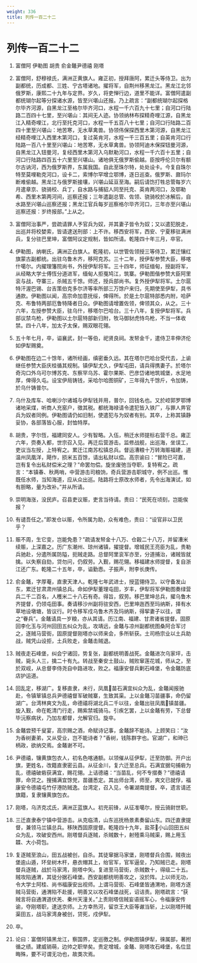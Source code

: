 ```yaml
---
weight: 336
title: 列传一百二十二
---
```


# 列传一百二十二

1. <span id="列传一百二十二-1"></span>
富僧阿 伊勒图 胡贵 俞金鼇尹德禧 刚塔

2. <span id="列传一百二十二-2"></span>
富僧阿，舒穆禄氏，满洲正黄旗人。雍正初，授拜唐阿，累迁头等侍卫。出为副都统，历成都、三姓、宁古塔诸地。擢将军，自荆州移黑龙江。黑龙江北邻俄罗斯，康熙二十九年与定界。岁久，将吏惮行边，道里不能详。富僧阿遣副都统瑚尔起等分探诸水源，皆至兴堪山还报。乃上疏言：“副都统瑚尔起探格尔毕齐河源，自黑龙江至格尔毕齐河口，水程一千六百九十七里；自河口行陆路二百四十七里，至兴堪山：其间无人迹。协领纳林布探精奇哩江源，自黑龙江入精奇哩江，北行至托克河口，水程一千五百八十七里；自河口行陆路二百四十里至兴堪山：地苦寒，无水草禽兽。协领伟保探西里木第河源，自黑龙江经精奇哩江入西里木第河口，复过英肯河，水程一千三百五里；自英肯河口行陆路一百八十里至兴堪山：地苦寒，无水草禽兽。协领阿迪木保探钮曼河源，自黑龙江入钮曼河，复经西里木第河入乌默勒河口，水程一千六百十五里；自河口行陆路四百五十六里至兴堪山。诸地俱无俄罗斯偷越。臣按呼伦贝尔有额尔古讷河，西为俄罗斯界，东属我国。自此至珠尔特，处处设卡。今复自珠尔特至莫哩勒克河口，设卡二，索博尔罕增立鄂博，逐日巡查。俄罗斯、鼐玛尔断难偷越。黑龙江与俄罗斯接壤，兴堪山延亘至海。嗣后请饬打牲总管每岁六月遣章京、骁骑校、兵丁，自水路与捕貂人同至托克、英肯两河口，及鄂勒希、西里木第两河间，巡察还报；三年遣副总管、佐领、骁骑校於冰解后，自水路至兴堪山巡察还报；黑龙江官兵每岁巡察格尔毕齐河口，三年亦至兴堪山巡察还报：岁终报部。”上从之。

3. <span id="列传一百二十二-3"></span>
富僧阿治事严，尝疏请罪人予官兵为奴，并其妻子皆令为奴；又以遣犯脱走，出巡并将校婪索，皆请逮送刑部：上不许。移西安将军，西安、宁夏移驻满洲兵，复分驻巴里坤，富僧阿议定规制，皆如所请。乾隆四十年三月，卒官。

4. <span id="列传一百二十二-4"></span>
伊勒图，纳喇氏，满洲正白旗人。乾隆初，以世管佐领授三等侍卫，累迁镶红旗蒙古副都统。出驻乌鲁木齐，移阿克苏。三十二年，授伊犁参赞大臣，移喀什噶尔。内擢理籓院尚书，外授伊犁将军。三十四年，师征缅甸，授副将军，从经略大学士傅恆分道进军，缅甸人拒戛鸠江，筑寨。伊勒图偕参赞大臣阿里衮与战，夺寨三，杀贼五千馀。师还，授兵部尚书。复外授伊犁将军。土尔扈特汗渥巴锡、台吉策伯克多尔济等率所部三万馀户来归，先期使至伊犁，具书通款。伊勒图以闻，高宗命加意抚绥，俾得所。於是土尔扈特部悉内附，哈萨克、布鲁特两部厄鲁特降者日众。伊勒图请增置佐领，俾领其众，从之。三十六年，左授参赞大臣，驻乌什，移塔尔巴哈台。三十八年，复授伊犁将军。兵部议禁鸟枪，伊勒图以土尔扈特部新归附，牧马御豺虎恃鸟枪，不当一体收禁。四十八年，加太子太保，赐双眼花翎。

5. <span id="列传一百二十二-5"></span>
五十年七月，卒，谥襄武，封一等伯，祀贤良祠。发帑金千，遣侍卫丰伸济伦如伊犁赐奠。

6. <span id="列传一百二十二-6"></span>
伊勒图在边二十馀年，诸所经画，缜密垂久远。其在塔尔巴哈台受代去，上谕继任参赞大臣庆桂循其规制。镇伊犁尤久，伊犁屯田，请兵得携妻子。於塔尔奇沟口外乌可尔博苏克、东察罕乌苏、霍尔果斯、巴彦岱诸地筑城堡，水足地厚，俾得久屯。设宝伊局铸钱，采哈尔哈图铜矿，三年得九千馀斤，令加铸，於乌什铸普尔。

7. <span id="列传一百二十二-7"></span>
乌什及库车、哈喇沙尔诸城与伊犁钱并用，普尔，回钱名也。又於崆郭罗鄂博诸地采煤，听商人充窑户，徵其税。都统海禄请令遣犯皆入铁厂，与罪人畀官兵为奴者同例。伊勒图请仍如旧制，使遣犯与为奴者有别。其卒，上称其镇静妥协，各部落皆心服，封恤特厚。

8. <span id="列传一百二十二-8"></span>
胡贵，字尔恆，福建同安人。少有智略。入伍，稍迁水师提标右营千总。雍正六年，赍奏入都，世宗召入见。再迁后营游击。监修战舰，出巡海，坐误工，吏议当左授，上特宥之。累迁江南苏松镇总兵。督运漕粮十万转海赈福建，道温州凤凰洋，飓作，损米五百馀，请出私财以偿。高宗谕曰：“冒险已可嘉，岂有复令出私财偿米之理？”命罢勿偿。旋坐废弛当夺职，复特宥之。疏言：“本镇春、秋两哨，中营游击司粮饷，奇兵营游击职城守，例不出巡。惟既任水师，当知海道，应从众出巡。陆路将士原改水师者，先令出海演试，如有胆略，量为改补。”并从所请。

9. <span id="列传一百二十二-9"></span>
崇明海涨，没民庐。召县吏议赈，吏言当待请。贵曰：“民死在顷刻，岂能俟报？

10. <span id="列传一百二十二-10"></span>
有谴吾任之。”即发仓以赈，令所属为助，众有难色，贵曰：“设官非以卫民乎？

11. <span id="列传一百二十二-11"></span>
赈不周，生它变，岂能免患？”疏请发帑金十八万、仓穀二十八万，并留漕米续赈，上深嘉之。历广东潮州、琼州诸镇，擢提督。增城民王亮臣为乱，贵勒兵驰赴，分遣所属防隘，扼贼走路。总督阿里衮军亦至，分道捕治，诸贼皆就擒。以失察自劾，贷勿问，仍叙劳。入觐，赐花翎。移福建水师提督，复自浙江还广东。乾隆二十五年，卒，谥勤悫。子振声，附李长庚传。

12. <span id="列传一百二十二-12"></span>
俞金鼇，字厚菴，直隶天津人。乾隆七年武进士，授蓝翎侍卫。以守备发山东，累迁甘肃肃州镇总兵。命如伊犁董理屯田，岁丰，伊犁将军伊勒图奏绿营兵二千二百名，人穫米二十八石有奇。得旨，叙劳。移巴里坤总兵，擢乌鲁木齐提督，仍领屯田事。奏请移沙州副将驻安西，巴里坤迤西至玛纳斯，择有水草地设墩塘，皆议行。时令移军戍乌鲁木齐及玛纳斯，得挈妻子以往，谓之“眷兵”。金鼇请具一岁粮，亦从其请。历江南、福建、甘肃诸省提督。固原回李化玉与河州回田五纠众为乱，攻靖远，金鼇与凉州副都统图桑阿合军讨之，逐贼马营街，固原提督刚塔亦以师来会，多所斩获。土司杨宗业以土兵助战，贼凭山设拒，土兵败走，金鼇击贼退。

13. <span id="列传一百二十二-13"></span>
贼夜走石峰堡，纠会宁诸回，势复张，副都统明善战死。金鼇进次乌家坪，击贼，毙头人三，擒二十有九。转战至秦安土鼓山，贼败窜莲花城，师从之，至於双岘，从总督李侍尧自中路进攻，败之。福康安督兵剿石峰堡，令金鼇防底店护运道。

14. <span id="列传一百二十二-14"></span>
回乱定，移湖广。复移直隶，未行，凤凰苗石满宜纠众为乱，金鼇闻报驰赴，令镇筸镇总兵尹德禧督军破贼寨，生致其渠。上以金鼇习苗疆事，命仍留湖广。台湾林爽文为乱，命德禧将湖北兵二千以往，金鼇出驻凤凰镇苗疆。旋入觐，命在乾清门行走，赐紫禁城骑马。引疾乞罢，上以金鼇有劳，下总督毕沅察病状，乃加左都督，允解官归。旋卒。

15. <span id="列传一百二十二-15"></span>
金鼇尝预千叟宴，高宗赐之酒，命赋诗记事，金鼇辞不能诗。上顾笑曰：“汝为香树妻弟，又从受业，岂不能诗者？”香树，钱陈群字也。官湖广，和珅已柄政，欲纳交焉。金鼇谢不可。

16. <span id="列传一百二十二-16"></span>
尹德禧，镶黄旗包衣人，初名色喀通额。以领催从征伊犁，迁至防御。开户出旗，更姓名，改籍直隶密云县。从征金川，复六迁至总兵。石满宜据句捕砦为乱，德禧破砦获满宜，赐花翎。上诘德禧：“当苗乱，何不专摺奏？”德禧请罪，命贷之。搜捕满宜馀党，苗疆悉定。其出师台湾，师至，爽文已就俘，福康安令德禧屯竹仔港防贼逸。台湾定，召入见，令署湖南提督。卒，遗言请还旗籍，复隶镶黄旗包衣。

17. <span id="列传一百二十二-17"></span>
刚塔，乌济克忒氏，满洲正蓝旗人。初充前锋，从征准噶尔，授云骑尉世职。

18. <span id="列传一百二十二-18"></span>
三迁直隶泰宁镇中营游击。从克临清，山东巡抚杨景素奏留山东。四迁直隶提督，兼领马兰镇总兵。移陕西固原提督。乾隆四十九年，盐茶小山回田五纠众为乱，攻破安西州。刚塔督兵逐贼，杀贼数十，射殪乘马贼渠，赐上用玉韘、大小荷包。

19. <span id="列传一百二十二-19"></span>
复逐贼至浪山，田五战被创，自杀。其徒窜据马家堡，刚塔督兵合围，贼夜出堡逾山遁，环垒树木杆，悬衣帽其上，绐官军，官军逼垒，乃知贼已走。刚塔督兵逐贼，战於马家湾，刚塔中矢。复进至马营街，杀贼数十，得级二十五。贼攻陷通渭，其徒分据石峰堡。西安副都统明善攻之，没於阵。上以师无功，令大学士阿桂、尚书福康安出视师。上谓马营街、石峰堡皆通渭地，刚塔方逐贼马营街，通渭陷不赴援，明善又以攻石峰堡战死，诏诘责。刚塔疏言：“获贼言将自通渭道伏羌、秦州天潼关。”上责刚塔信贼妄语摇军心，令福康安传谕，夺刚塔职，逮送京师。上方幸热河，留京王大臣等谳当斩，上以刚塔歼贼渠田五，战马家湾身被创，贷死，戍伊犁。

20. <span id="列传一百二十二-20"></span>
卒。

21. <span id="列传一百二十二-21"></span>
论曰：富僧阿镇黑龙江，察国界，定巡徼之制。伊勒图镇伊犁，徠属部，著拊循之绩。建威销萌，边帅之职举矣。贵定增城，金鼇、刚塔攻石峰堡，名位显晦殊，要不可谓无功也，故类次焉。
